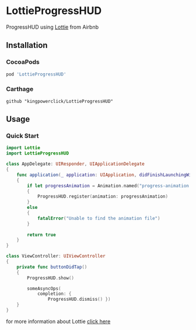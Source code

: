 # LottieProgressHUD

ProgressHUD using [Lottie](https://github.com/airbnb/lottie-ios) from Airbnb

## Installation

### CocoaPods

```rb
pod 'LottieProgressHUD'
```

### Carthage

```
github "kingpowerclick/LottieProgressHUD"
```

## Usage

### Quick Start

```swift
import Lottie
import LottieProgressHUD

class AppDelegate: UIResponder, UIApplicationDelegate
{
    func application(_ application: UIApplication, didFinishLaunchingWithOptions launchOptions: [UIApplication.LaunchOptionsKey: Any]?) -> Bool
    {
        if let progressAnimation = Animation.named("progress-animation.json")
        {
            ProgressHUD.register(animation: progressAnimation)
        }
        else
        {
            fatalError("Unable to find the animation file")
        }
 
        return true
    }
}

class ViewController: UIViewController
{
    private func buttonDidTap()
    {
        ProgressHUD.show()

        someAsyncOps(
            completion: {
                ProgressHUD.dismiss() })
    }
}
```

for more information about Lottie [click here](https://github.com/airbnb/lottie-ios)